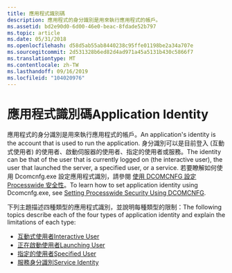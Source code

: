 ```yaml
---
title: 應用程式識別碼
description: 應用程式的身分識別是用來執行應用程式的帳戶。
ms.assetid: bd2e90d0-6d00-46e0-beac-8fdade52b797
ms.topic: article
ms.date: 05/31/2018
ms.openlocfilehash: d58d5ab55ab8440238c95ffe01198be2a34a707e
ms.sourcegitcommit: 2d531328b6ed82d4ad971a45a5131b430c5866f7
ms.translationtype: MT
ms.contentlocale: zh-TW
ms.lasthandoff: 09/16/2019
ms.locfileid: "104020976"
---
```

# <a name="application-identity"></a><span data-ttu-id="c651b-103">應用程式識別碼</span><span class="sxs-lookup"><span data-stu-id="c651b-103">Application Identity</span></span>

<span data-ttu-id="c651b-104">應用程式的身分識別是用來執行應用程式的帳戶。</span><span class="sxs-lookup"><span data-stu-id="c651b-104">An application's identity is the account that is used to run the application.</span></span> <span data-ttu-id="c651b-105">身分識別可以是目前登入 (互動式使用者) 的使用者、啟動伺服器的使用者、指定的使用者或服務。</span><span class="sxs-lookup"><span data-stu-id="c651b-105">The identity can be that of the user that is currently logged on (the interactive user), the user that launched the server, a specified user, or a service.</span></span> <span data-ttu-id="c651b-106">若要瞭解如何使用 Dcomcnfg.exe 設定應用程式識別，請參閱 [使用 DCOMCNFG 設定 Processwide 安全性](setting-processwide-security-using-dcomcnfg.md)。</span><span class="sxs-lookup"><span data-stu-id="c651b-106">To learn how to set application identity using Dcomcnfg.exe, see [Setting Processwide Security Using DCOMCNFG](setting-processwide-security-using-dcomcnfg.md).</span></span>

<span data-ttu-id="c651b-107">下列主題描述四種類型的應用程式識別，並說明每種類型的限制：</span><span class="sxs-lookup"><span data-stu-id="c651b-107">The following topics describe each of the four types of application identity and explain the limitations of each type:</span></span>

-   [<span data-ttu-id="c651b-108">互動式使用者</span><span class="sxs-lookup"><span data-stu-id="c651b-108">Interactive User</span></span>](interactive-user.md)
-   [<span data-ttu-id="c651b-109">正在啟動使用者</span><span class="sxs-lookup"><span data-stu-id="c651b-109">Launching User</span></span>](launching-user.md)
-   [<span data-ttu-id="c651b-110">指定的使用者</span><span class="sxs-lookup"><span data-stu-id="c651b-110">Specified User</span></span>](specified-user.md)
-   [<span data-ttu-id="c651b-111">服務身分識別</span><span class="sxs-lookup"><span data-stu-id="c651b-111">Service Identity</span></span>](service-identity.md)

 

 




